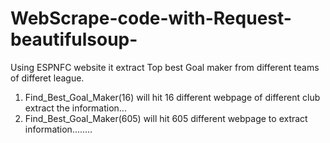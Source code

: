 # WebScrape-code-with-Request-beautifulsoup-

Using ESPNFC website it extract Top best Goal maker from different teams of differet league.
1. Find_Best_Goal_Maker(16) will hit 16 different webpage of different club extract the information... 
2. Find_Best_Goal_Maker(605) will hit 605 different webpage to extract information........
